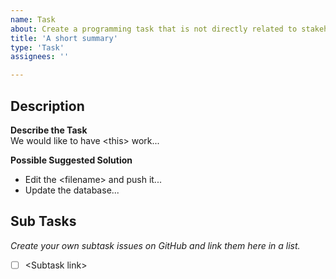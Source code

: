 ```yaml
---
name: Task
about: Create a programming task that is not directly related to stakeholders.
title: 'A short summary'
type: 'Task'
assignees: ''

---
```



## Description

**Describe the Task** \
We would like to have \<this> work...

**Possible Suggested Solution**  

- Edit the \<filename> and push it...
- Update the database...

## Sub Tasks

*Create your own subtask issues on GitHub and link them here in a list.*

- [ ] \<Subtask link>
